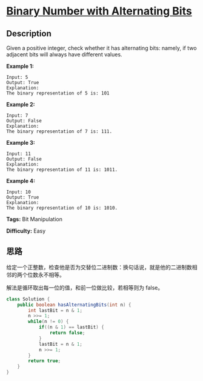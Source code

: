 # [Binary Number with Alternating Bits][title]

## Description

Given a positive integer, check whether it has alternating bits: namely, if two adjacent bits will always have different values.

**Example 1:**  

```
Input: 5
Output: True
Explanation:
The binary representation of 5 is: 101
```

**Example 2:**  

```
Input: 7
Output: False
Explanation:
The binary representation of 7 is: 111.
```

**Example 3:**  

```
Input: 11
Output: False
Explanation:
The binary representation of 11 is: 1011.
```

**Example 4:**  

```
Input: 10
Output: True
Explanation:
The binary representation of 10 is: 1010.
```

**Tags:** Bit Manipulation

**Difficulty:** Easy

## 思路

给定一个正整数，检查他是否为交替位二进制数：换句话说，就是他的二进制数相邻的两个位数永不相等。

解法是循环取出每一位的值，和前一位做比较，若相等则为 false。

``` java
class Solution {
    public boolean hasAlternatingBits(int n) {
        int lastBit = n & 1;
        n >>= 1;
        while(n != 0) {
            if((n & 1) == lastBit) {
                return false;
            }
            lastBit = n & 1;
            n >>= 1;
        }
        return true;
    }
}
```

[title]: https://leetcode.com/problems/binary-number-with-alternating-bits
